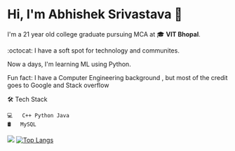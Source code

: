# Hi, I'm Abhishek Srivastava 👋

I'm a 21 year old college graduate pursuing MCA at :mortar_board: **VIT Bhopal**.

:octocat: I have a soft spot for technology and communites. 

Now a days, I'm learning ML using Python.

 Fun fact: I have a Computer Engineering background , but most of the credit 
goes to Google and Stack overflow

🛠  Tech Stack


    💻   C++ Python Java
    🛢   MySQL

<img 
   src="https://github-readme-stats.vercel.app/api?username=allstarabhi&show_icons=true&theme=tokyonight" 
/>
[![Top Langs](https://github-readme-stats.vercel.app/api/top-langs/?username=allstarabhi&layout=compact)](https://github.com/anuraghazra/github-readme-stats)
